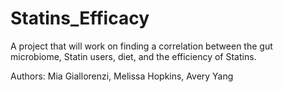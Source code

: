 # Statins_Efficacy
A project that will work on finding a correlation between the gut microbiome, Statin users, diet, and the efficiency of Statins.


Authors:
Mia Giallorenzi, Melissa Hopkins, Avery Yang
